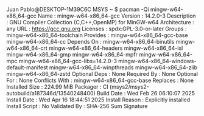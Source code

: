Juan Pablo@DESKTOP-1M39C6C MSYS ~
$ pacman -Qi mingw-w64-x86_64-gcc
Name            : mingw-w64-x86_64-gcc
Version         : 14.2.0-3
Description     : GNU Compiler Collection (C,C++,OpenMP) for MinGW-w64
Architecture    : any
URL             : https://gcc.gnu.org
Licenses        : spdx:GPL-3.0-or-later
Groups          : mingw-w64-x86_64-toolchain
Provides        : mingw-w64-x86_64-gcc-base  mingw-w64-x86_64-cc
Depends On      : mingw-w64-x86_64-binutils  mingw-w64-x86_64-crt  mingw-w64-x86_64-headers
                  mingw-w64-x86_64-isl  mingw-w64-x86_64-gmp  mingw-w64-x86_64-mpfr
                  mingw-w64-x86_64-mpc  mingw-w64-x86_64-gcc-libs=14.2.0-3
                  mingw-w64-x86_64-windows-default-manifest  mingw-w64-x86_64-winpthreads
                  mingw-w64-x86_64-zlib  mingw-w64-x86_64-zstd
Optional Deps   : None
Required By     : None
Optional For    : None
Conflicts With  : mingw-w64-x86_64-gcc-base
Replaces        : None
Installed Size  : 224.99 MiB
Packager        : CI (msys2/msys2-autobuild/a187346d/13540248400)
Build Date      : Wed Feb 26 06:10:07 2025
Install Date    : Wed Apr 16 18:44:51 2025
Install Reason  : Explicitly installed
Install Script  : No
Validated By    : SHA-256 Sum  Signature

